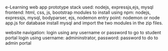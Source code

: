 e-Learning web app prototype
stack used: nodejs, expressjs,ejs, mysql
frontend: html, css, js, bootstrap
modules to install using npm: nodejs, expressjs, mysql, bodyparser, ejs, nodemon
entry point: nodemon or node app.js
for database install mysql and import the two modules in the zip files.

website navigation:
login using any username or password to go to student portal
login using username: admininstrator, password: password to do to admin portal

